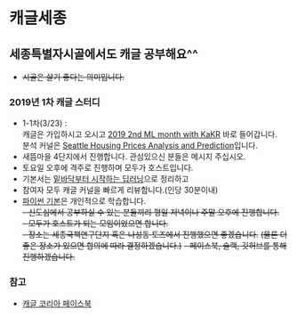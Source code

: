 # 캐글세종
## 세종특별자시골에서도 캐글 공부해요^^
- ~~시골은 살기 좋다는 의미입니다.~~
### 2019년 1차 캐글 스터디
- 1-1차(3/23) :  
  캐글은 가입하시고 오시고 [2019 2nd ML month with KaKR](https://www.kaggle.com/c/2019-2nd-ml-month-with-kakr) 바로 들어갑니다.  
  분석 커널은 [Seattle Housing Prices Analysis and Prediction](https://www.kaggle.com/unerue/seattle-housing-prices-analysis-and-prediction)입니다.  
- 새뜸마을 4단지에서 진행합니다. 관심있으신 분들은 메시지 주십시오.  
- 토요일 오후에 격주로 진행하며 모두가 호스트입니다.  
- 기본서는 [밑바닥부터 시작하는 딥러닝](http://www.hanbit.co.kr/store/books/look.php?p_code=B8475831198)으로 정리하고  
- 참여자 모두 캐글 커널을 빠르게 리뷰합니다.(인당 30분이내)  
- [파이썬 기본](https://github.com/ur1ove/SDtown4/tree/master/study/python)은 개인적으로 학습합니다.  
~~- 신도심에서 공부하실 수 있는 분들끼리 평일 저녁이나 주말 오후에 진행합니다.~~  
~~- 모두가 호스트가 되는 모임이었으면 합니다.~~  
~~- 장소는 세종국책연구단지 혹은 나성동 토즈에서 진행했으면 좋겠습니다.~~
  ~~(물론 더 좋은 장소가 있으면 합의에 따라 결정하겠습니다.)~~
~~- 페이스북, 슬랙, 깃허브를 통해 진행하겠습니다.~~
### 참고
- [캐글 코리아 페이스북](https://www.facebook.com/groups/KaggleKoreaOpenGroup/)  
